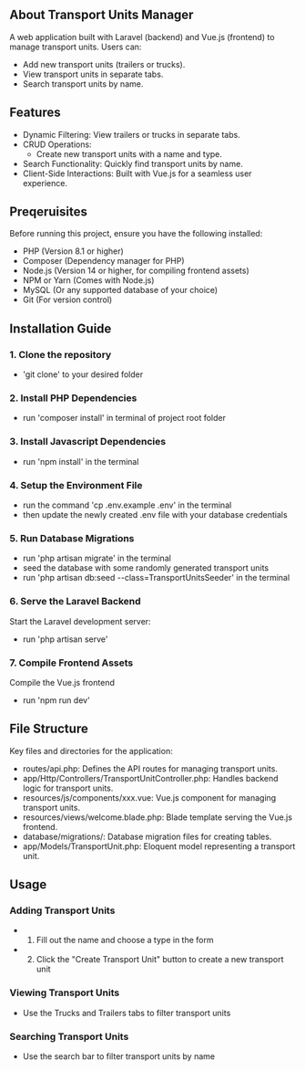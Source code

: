 ## About Transport Units Manager

A web application built with Laravel (backend) and Vue.js (frontend) to manage transport units.
Users can:

- Add new transport units (trailers or trucks).
- View transport units in separate tabs.
- Search transport units by name.


## Features
- Dynamic Filtering: View trailers or trucks in separate tabs.
- CRUD Operations:
    - Create new transport units with a name and type.
- Search Functionality: Quickly find transport units by name.
- Client-Side Interactions: Built with Vue.js for a seamless user experience.

## Preqeruisites

Before running this project, ensure you have the following installed:

- PHP (Version 8.1 or higher)
- Composer (Dependency manager for PHP)
- Node.js (Version 14 or higher, for compiling frontend assets)
- NPM or Yarn (Comes with Node.js)
- MySQL (Or any supported database of your choice)
- Git (For version control)

## Installation Guide

### 1. Clone the repository
- 'git clone' to your desired folder

### 2. Install PHP Dependencies
- run 'composer install' in terminal of project root folder

### 3. Install Javascript Dependencies
- run 'npm install' in the terminal

### 4. Setup the Environment File
- run the command 'cp .env.example .env' in the terminal
- then update the newly created .env file with your database credentials

### 5. Run Database Migrations
- run 'php artisan migrate' in the terminal
- <optional> seed the database with some randomly generated transport units 
- run 'php artisan db:seed --class=TransportUnitsSeeder' in the terminal

### 6. Serve the Laravel Backend
Start the Laravel development server:
- run 'php artisan serve'

### 7. Compile Frontend Assets
Compile the Vue.js frontend
- run 'npm run dev'


## File Structure

Key files and directories for the application:
- routes/api.php: Defines the API routes for managing transport units.
- app/Http/Controllers/TransportUnitController.php: Handles backend logic for transport units.
- resources/js/components/xxx.vue: Vue.js component for managing transport units.
- resources/views/welcome.blade.php: Blade template serving the Vue.js frontend.
- database/migrations/: Database migration files for creating tables.
- app/Models/TransportUnit.php: Eloquent model representing a transport unit.


## Usage

### Adding Transport Units
- 1. Fill out the name and choose a type in the form
- 2. Click the "Create Transport Unit" button to create a new transport unit

### Viewing Transport Units
- Use the Trucks and Trailers tabs to filter transport units

### Searching Transport Units
- Use the search bar to filter transport units by name
